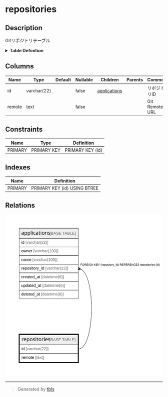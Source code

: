 # repositories

## Description

Gitリポジトリテーブル

<details>
<summary><strong>Table Definition</strong></summary>

```sql
CREATE TABLE `repositories` (
  `id` varchar(22) NOT NULL COMMENT 'リポジトリID',
  `remote` text NOT NULL COMMENT 'Git Remote URL',
  PRIMARY KEY (`id`)
) ENGINE=InnoDB DEFAULT CHARSET=utf8mb4 COMMENT='Gitリポジトリテーブル'
```

</details>

## Columns

| Name | Type | Default | Nullable | Children | Parents | Comment |
| ---- | ---- | ------- | -------- | -------- | ------- | ------- |
| id | varchar(22) |  | false | [applications](applications.md) |  | リポジトリID |
| remote | text |  | false |  |  | Git Remote URL |

## Constraints

| Name | Type | Definition |
| ---- | ---- | ---------- |
| PRIMARY | PRIMARY KEY | PRIMARY KEY (id) |

## Indexes

| Name | Definition |
| ---- | ---------- |
| PRIMARY | PRIMARY KEY (id) USING BTREE |

## Relations

![er](repositories.svg)

---

> Generated by [tbls](https://github.com/k1LoW/tbls)
